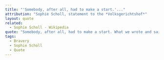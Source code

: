 ```yaml
---
title: "'Somebody, after all, had to make a start.'..."
attribution: "Sophie Scholl, statement to the *Volksgerichtshof*"
layout: quote
related:
  - Sophie Scholl - Wikipedia
quote: "Somebody, after all, had to make a start. What we wrote and said is also believed by many others. They just don't dare express themselves as we did."
tags:
  - Bravery
  - Sophie Scholl
  - Quote
---
```

